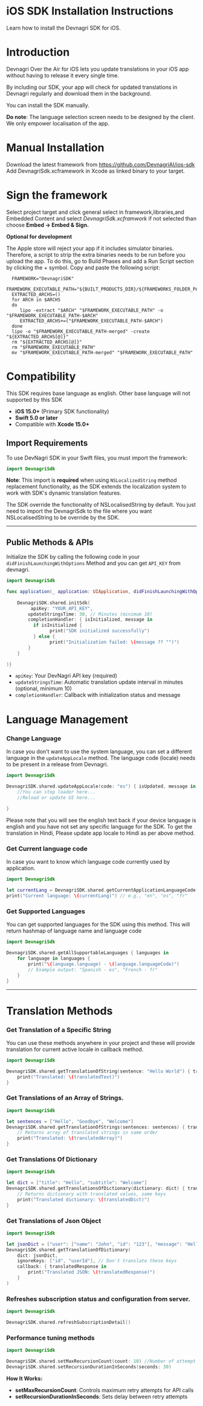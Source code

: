 # iOS SDK Installation Instructions
Learn how to install the Devnagri SDK for iOS.

# Introduction
Devnagri Over the Air for iOS lets you update translations in your iOS app without having to release it every single time.

By including our SDK, your app will check for updated translations in Devnagri regularly and download them in the background.

You can install the SDK manually.

**Do note**: The language selection screen needs to be designed by the client. We only empower localisation of the app.

# Manual Installation
Download the latest framework from https://github.com/DevnagriAI/ios-sdk
Add DevnagriSdk.xcframework in Xcode as linked binary to your target.

# Sign the framework

Select project target and click general select in framework,libraries,and Embedded Content and select *DevnagriSdk.xcframwork* if not selected 
than choose **Embed -> Embed & Sign.**


**Optional for development**

The Apple store will reject your app if it includes simulator binaries. Therefore, a script to strip the extra binaries needs to be run before you upload the app. To do this, go to Build Phases and add a Run Script section by clicking the + symbol. Copy and paste the following script:

      FRAMEWORK="DevnagriSDK"
      FRAMEWORK_EXECUTABLE_PATH="${BUILT_PRODUCTS_DIR}/${FRAMEWORKS_FOLDER_PATH}/$FRAMEWORK.framework/$FRAMEWORK"
      EXTRACTED_ARCHS=()
      for ARCH in $ARCHS
      do
         lipo -extract "$ARCH" "$FRAMEWORK_EXECUTABLE_PATH" -o "$FRAMEWORK_EXECUTABLE_PATH-$ARCH"
         EXTRACTED_ARCHS+=("$FRAMEWORK_EXECUTABLE_PATH-$ARCH")
      done
      lipo -o "$FRAMEWORK_EXECUTABLE_PATH-merged" -create "${EXTRACTED_ARCHS[@]}"
      rm "${EXTRACTED_ARCHS[@]}"
      rm "$FRAMEWORK_EXECUTABLE_PATH"
      mv "$FRAMEWORK_EXECUTABLE_PATH-merged" "$FRAMEWORK_EXECUTABLE_PATH"

# Compatibility
This SDK requires base language as english. Other base language will not supported by this SDK

- **iOS 15.0+** (Primary SDK functionality)
- **Swift 5.0 or later**
- Compatible with **Xcode 15.0+**

## Import Requirements

To use DevNagri SDK in your Swift files, you must import the framework:

```swift
import DevnagriSdk
```

**Note**: This import is **required** when using `NSLocalizedString` method replacement functionality, as the SDK extends the localization system to work with SDK's dynamic translation features.

The SDK override the functionality of NSLocalisedString by default. You just need to import the DevnagriSdk to the file where you want NSLocalisedString to be override by the SDK.

---

## Public Methods & APIs
Initialize the SDK by calling the following code in your `didFinishLaunchingWithOptions` Method and you can get `API_KEY` from devnagri.

```swift
import DevnagriSdk

func application(_ application: UIApplication, didFinishLaunchingWithOptions launchOptions: [UIApplication.LaunchOptionsKey: Any]?) -> Bool {
   
    DevnagriSDK.shared.initSdk( 
         apiKey: "YOUR_API_KEY",
        updateStringsTime: 30, // Minutes (minimum 10)
        completionHandler: { isInitialized, message in
          if isInitialized {
                print("SDK initialized successfully")
          } else {
                print("Initialization failed: \(message ?? "")")
        }
    }

)}
```
- `apiKey`: Your DevNagri API key (required)
- `updateStringsTime`: Automatic translation update interval in minutes (optional, minimum 10)
- `completionHandler`: Callback with initialization status and message


# Language Management
### **Change Language**   
In case you don't want to use the system language, you can set a different language in the `updateAppLocale` method. The language code (locale) needs to be present in a release from Devnagri.

```swift
import DevnagriSdk

DevnagriSDK.shared.updateAppLocale(code: "es") { isUpdated, message in
    //You can stop loader here...
    //Reload or update UI here...
    
}
```   
  Please note that you will see the english text back if your device language is english and you have not set any specific language for the SDK. To get the translation in Hindi, Please update app locale to Hindi as per above method.
   
### **Get Current language code** ###
In case you want to know which language code currently used by application.

```swift
import DevnagriSdk

let currentLang = DevnagriSDK.shared.getCurrentApplicationLanguageCode()
print("Current language: \(currentLang)") // e.g., "en", "es", "fr"
```  
   
### **Get Supported Languages** ###
You can get supported languages for the SDK using this method. This will return hashmap of language name and language code

```swift
import DevnagriSdk

DevnagriSDK.shared.getAllSupportableLanguages { languages in
    for language in languages {
        print("\(language.language) - \(language.languageCode)")
        // Example output: "Spanish - es", "French - fr"
    }
}
```
    
---
   
# Translation Methods 
### **Get Translation of a Specific String** ###
You can use these methods anywhere in your project and these will provide translation for current active locale in callback method.


```swift
import DevnagriSdk

DevnagriSDK.shared.getTranslationOfString(sentence: "Hello World") { translatedText in
    print("Translated: \(translatedText)")
}
```

### **Get Translations of an Array of Strings.** ###

```swift
import DevnagriSdk

let sentences = ["Hello", "Goodbye", "Welcome"]
DevnagriSDK.shared.getTranslationOfStrings(sentences: sentences) { translatedArray in
    // Returns array of translated strings in same order
    print("Translated: \(translatedArray)")
}
```

### **Get Translations Of Dictionary** ###

```swift
import DevnagriSdk

let dict = ["title": "Hello", "subtitle": "Welcome"]
DevnagriSDK.shared.getTranslationsOfDictionary(dictionary: dict) { translatedDict in
    // Returns dictionary with translated values, same keys
    print("Translated dictionary: \(translatedDict)")
}
```

### **Get Translations of Json Object** ###
```swift
import DevnagriSdk

let jsonDict = ["user": ["name": "John", "id": "123"], "message": "Hello"]
DevnagriSDK.shared.getTranslationOfDictionary(
    dict: jsonDict,
    ignoreKeys: ["id", "userId"], // Don't translate these keys
    callback: { translatedResponse in
        print("Translated JSON: \(translatedResponse)")
    }
)
```

 
### **Refreshes subscription status and configuration from server.** ###

```swift
import DevnagriSdk

DevnagriSDK.shared.refreshSubscriptionDetail()
```

### **Performance tuning methods** ###

```swift
import DevnagriSdk

DevnagriSDK.shared.setMaxRecursionCount(count: 10) //Number of attempt to get the translations if not received.
DevnagriSDK.shared.setRecursionDurationInSeconds(seconds: 30)
```

**How It Works:**
- **setMaxRecursionCount**: Controls maximum retry attempts for API calls
- **setRecursionDurationInSeconds**: Sets delay between retry attempts

